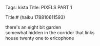 Tags: kista
Title: PIXELS PART 1
  
Title:# (haiku 178810611593)  
  
there's an eight bit garden  
somewhat hidden in the corridor that links  
house twenty one to ericophone  
